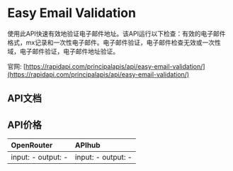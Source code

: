# Easy Email Validation

使用此API快速有效地验证电子邮件地址。该API运行以下检查：有效的电子邮件格式，mx记录和一次性电子邮件。电子邮件验证，电子邮件检查无效或一次性域，电子邮件验证，电子邮件地址验证。

官网: [https://rapidapi.com/principalapis/api/easy-email-validation/](https://rapidapi.com/principalapis/api/easy-email-validation/)

## API文档



## API价格

| OpenRouter | APIhub |
|:---|:---|
| input: - output: - | input: - output: - |
